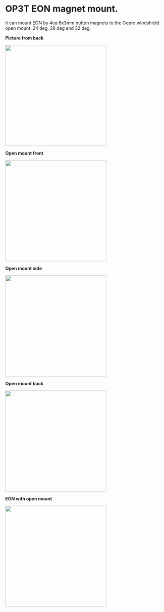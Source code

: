 OP3T EON magnet mount. 
===
It can mount EON by 4ea 6x3mm button magnets to the Gopro windshield open mount. 24 deg, 28 deg and 32 deg.

<b>Picture from back</b><p>
<img src="https://github.com/daehahn/comma1.6/blob/master/comma1.6_back.jpg" width="320">
  
<b>Open mount front</b><p>
<img src="https://github.com/daehahn/comma1.6/blob/master/comma1.6_front.jpg" width="320">
  
<b>Open mount side</b><p>
<img src="https://github.com/daehahn/comma1.6/blob/master/comma1.6_side.jpg" width="320">

<b>Open mount back</b><p>
<img src="https://github.com/daehahn/comma1.6/blob/master/comma1.6_mount.jpg" width="320">

<b>EON with open mount</b><p>
<img src="https://github.com/daehahn/comma1.6/blob/master/comma1.6_all.jpg" width="320">
